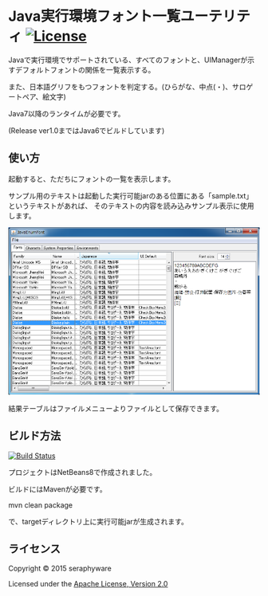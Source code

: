 # Java実行環境フォント一覧ユーテリティ [![License](https://img.shields.io/badge/License-Apache%202.0-blue.svg)](https://opensource.org/licenses/Apache-2.0)

Javaで実行環境でサポートされている、すべてのフォントと、UIManagerが示すデフォルトフォントの関係を一覧表示する。

また、日本語グリフをもつフォントを判定する。(ひらがな、中点(・)、サロゲートペア、絵文字)

Java7以降のランタイムが必要です。

(Release ver1.0まではJava6でビルドしています)


使い方
------

起動すると、ただちにフォントの一覧を表示します。

サンプル用のテキストは起動した実行可能jarのある位置にある「sample.txt」というテキストがあれば、
そのテキストの内容を読み込みサンプル表示に使用します。


![screen capture 1](src/site/resources/images/screen-capture1.png?raw=true "screen capture1")

結果テーブルはファイルメニューよりファイルとして保存できます。


ビルド方法
----------------
[![Build Status](https://travis-ci.org/seraphy/JavaEnumFont.svg)](https://travis-ci.org/seraphy/JavaEnumFont)

プロジェクトはNetBeans8で作成されました。

ビルドにはMavenが必要です。

mvn clean package

で、targetディレクトリ上に実行可能jarが生成されます。



ライセンス
----------
Copyright &copy; 2015 seraphyware

Licensed under the [Apache License, Version 2.0][Apache]

[Apache]: http://www.apache.org/licenses/LICENSE-2.0
